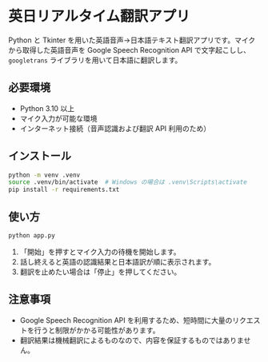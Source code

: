 # 英日リアルタイム翻訳アプリ

Python と Tkinter を用いた英語音声→日本語テキスト翻訳アプリです。マイクから取得した英語音声を Google Speech Recognition API で文字起こしし、`googletrans` ライブラリを用いて日本語に翻訳します。

## 必要環境

- Python 3.10 以上
- マイク入力が可能な環境
- インターネット接続（音声認識および翻訳 API 利用のため）

## インストール

```bash
python -m venv .venv
source .venv/bin/activate  # Windows の場合は .venv\Scripts\activate
pip install -r requirements.txt
```

## 使い方

```bash
python app.py
```

1. 「開始」を押すとマイク入力の待機を開始します。
2. 話し終えると英語の認識結果と日本語訳が順に表示されます。
3. 翻訳を止めたい場合は「停止」を押してください。

## 注意事項

- Google Speech Recognition API を利用するため、短時間に大量のリクエストを行うと制限がかかる可能性があります。
- 翻訳結果は機械翻訳によるものなので、内容を保証するものではありません。
